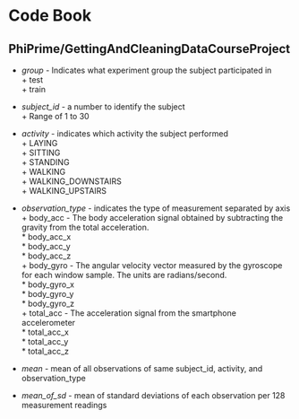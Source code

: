 # Code Book 
## PhiPrime/GettingAndCleaningDataCourseProject

* *group* - Indicates what experiment group the subject participated in  
        + test  
        + train  
        
* *subject_id* - a number to identify the subject  
        + Range of 1 to 30  
        
* *activity* - indicates which activity the subject performed  
        + LAYING  
        + SITTING  
        + STANDING  
        + WALKING  
        + WALKING_DOWNSTAIRS  
        + WALKING_UPSTAIRS  
        
* *observation_type* - indicates the type of measurement separated by axis  
        + body_acc - The body acceleration signal obtained by subtracting 
                the gravity from the total acceleration.  
                * body_acc_x  
                * body_acc_y  
                * body_acc_z  
        + body_gyro - The angular velocity vector measured by the gyroscope 
                for each window sample. The units are radians/second.        
                * body_gyro_x  
                * body_gyro_y  
                * body_gyro_z  
        + total_acc - The acceleration signal from the smartphone accelerometer      
                * total_acc_x  
                * total_acc_y  
                * total_acc_z  
                
* *mean* -      mean of all observations of same 
                subject_id, activity, and observation_type
                
* *mean_of_sd* - mean of standard deviations of each observation 
                        per 128 measurement readings
